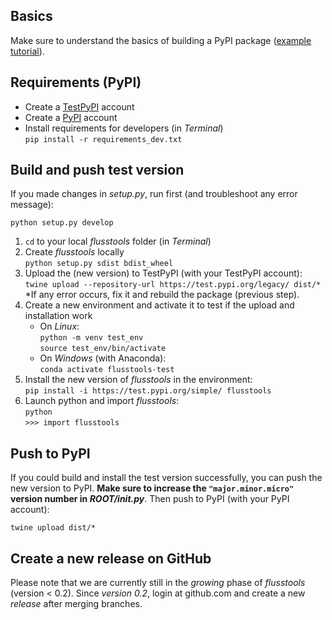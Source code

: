 ## Basics

Make sure to understand the basics of building a PyPI package ([example tutorial](https://towardsdatascience.com/build-your-first-open-source-python-project-53471c9942a7)).

## Requirements (PyPI)

* Create a [TestPyPI](https://test.pypi.org/) account
* Create a [PyPI](https://pypi.org/) account 
* Install requirements for developers (in *Terminal*)</br>`pip install -r requirements_dev.txt`

## Build and push test version

If you made changes in *setup.py*, run first (and troubleshoot any error message):

```
python setup.py develop
```

1. `cd` to your local *flusstools* folder (in *Terminal*)
1. Create *flusstools* locally </br>`python setup.py sdist bdist_wheel` 
1. Upload the (new version) to TestPyPI (with your TestPyPI account):</br>`twine upload --repository-url https://test.pypi.org/legacy/ dist/*`</br>*If any error occurs, fix it and rebuild the package (previous step).
1. Create a new environment and activate it to test if the upload and installation work
    * On *Linux*:</br>`python -m venv test_env`</br>`source test_env/bin/activate`
    * On *Windows* (with Anaconda):</br>`conda activate flusstools-test`
1. Install the new version of *flusstools* in the environment:</br>`pip install -i https://test.pypi.org/simple/ flusstools`
1. Launch python and import *flusstools*:</br>`python`</br>`>>> import flusstools`

## Push to PyPI

If you could build and install the test version successfully, you can push the new version to PyPI. **Make sure to increase the `"major.minor.micro"` version number in *ROOT/__init__.py***. Then push to PyPI (with your PyPI account):

`twine upload dist/*`

## Create a new release on GitHub

Please note that we are currently still in the *growing* phase of *flusstools* (version < 0.2). Since *version 0.2*, login at github.com and create a new *release* after merging branches.



